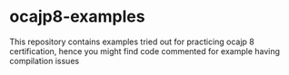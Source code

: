 # ocajp8-examples
This repository contains examples tried out for practicing ocajp 8 certification, hence you might find code commented for example having compilation issues
